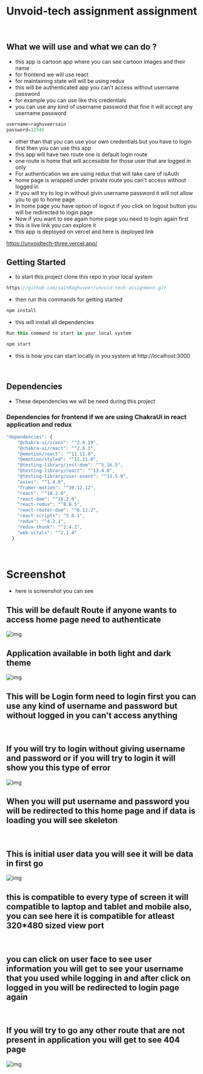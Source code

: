 # Unvoid-tech assignment assignment

<br>

## What we will use and what we can do ?
- this app is cartoon app where you can see cartoon images and their name
- for frontend we will use react
- for maintaining state will will be using redux
- this will be authenticated app you can't access without username password
- for example you can use like this credentials
- you can use any kind of username password that fine it will accept any username password
```js
username=raghuveersain
password=12345
```
- other than that you can use your own credentials but you have to login first then you can use this app
- this app will have two route one is default login route
- one route is home that will accessible for those user that are logged in only
- For authentication we are using redux that will take care of isAuth
- home page is wrapped under private route you can't access without logged in
- If you will try to log in without givin username password it will not allow you to go to home page
- In home page you have option of logout if you click on logout button you will be redirected to login page
- Now if you want to see again home page you need to login again first
- this is live link you can explore it 
- this app is deployed on vercel and here is deployed link

https://unvoidtech-three.vercel.app/


## Getting Started
- to start this project clone this repo in your local system
```js
https://github.com/sainRaghuveer/unvoid-tech-assignment.git
```
- then run this commands for getting started


```js
npm install
```

- this will install all dependencies

```js
Run this command to start in your local system

npm start
```
- this is how you can start locally in you system at http://localhost:3000

<br>

## Dependencies
- These dependencies we will be need during this project

### Dependencies for frontend if we are using ChakraUi in react application and redux
```js
"dependencies": {
    "@chakra-ui/icons": "^2.0.19",
    "@chakra-ui/react": "^2.6.1",
    "@emotion/react": "^11.11.0",
    "@emotion/styled": "^11.11.0",
    "@testing-library/jest-dom": "^5.16.5",
    "@testing-library/react": "^13.4.0",
    "@testing-library/user-event": "^13.5.0",
    "axios": "^1.4.0",
    "framer-motion": "^10.12.12",
    "react": "^18.2.0",
    "react-dom": "^18.2.0",
    "react-redux": "^8.0.5",
    "react-router-dom": "^6.11.2",
    "react-scripts": "5.0.1",
    "redux": "^4.2.1",
    "redux-thunk": "^2.4.2",
    "web-vitals": "^2.1.4"
  }
```

<br>


# Screenshot
- here is screenshot you can see
## This will be default Route if anyone wants to access home page need to authenticate

<img src="https://github.com/sainRaghuveer/unvoid-tech-assignment/assets/112657812/9d078ca1-6534-496c-9409-45ad21876bf6" alt="img"/>

<br>

## Application available in both light and dark theme
<img src="https://github.com/sainRaghuveer/unvoid-tech-assignment/assets/112657812/c7b32593-5d54-4934-9486-01983dec47e9" alt="img"/>

## This will be Login form need to login first you can use any kind of username and password but without logged in you can't access anything

<br>

## If you will try to login without giving username and password or if you will try to login it will show you this type of error
<img src="https://github.com/sainRaghuveer/unvoid-tech-assignment/assets/112657812/7a0a49ad-f9a0-4c0e-ab75-fe1d0d04a147" alt="img"/>

## When you will put username and password you will be redirected to this home page and if data is loading you will see skeleton

<br> 

## This is initial user data you will see it will be data in first go
<img src="" alt="img"/>


<br>

## this is compatible to every type of screen it will compatible to laptop and tablet and mobile also, you can see here it is compatible for atleast 320*480 sized view port

<br>

## you can click on user face to see user information you will get to see your username that you used while logging in and after click on logged in you will be redirected to login page again

<br>

## If you will try to go any other route that are not present in application you will get to see 404 page
<img src="https://github.com/sainRaghuveer/unvoid-tech-assignment/assets/112657812/d28a8523-4f9d-45ed-b7f3-a8e80d6f75c5" alt="img"/>


<br>





